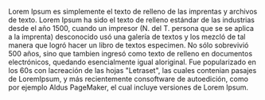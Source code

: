 Lorem Ipsum es simplemente el texto de relleno
de las imprentas y archivos de texto. Lorem Ipsum ha sido el texto 
de relleno estándar de las industrias desde el año 1500, 
cuando un impresor (N. del T. persona que se se aplica a la imprenta) desconocido usó una galería de textos y los mezcló de tal manera que logró hacer un libro de textos especimen. 
No sólo sobrevivió 500 años, sino que 
tambien ingresó como texto de relleno en documentos electrónicos, 
quedando esencialmente igual aloriginal. 
Fue popularizado en los 60s con lacreación de las hojas "Letraset", 
las cuales contenian pasajes de LoremIpsum, y más recientemente consoftware de autoedición, 
como por ejemplo Aldus PageMaker, 
el cual incluye versiones de Lorem Ipsum.
 